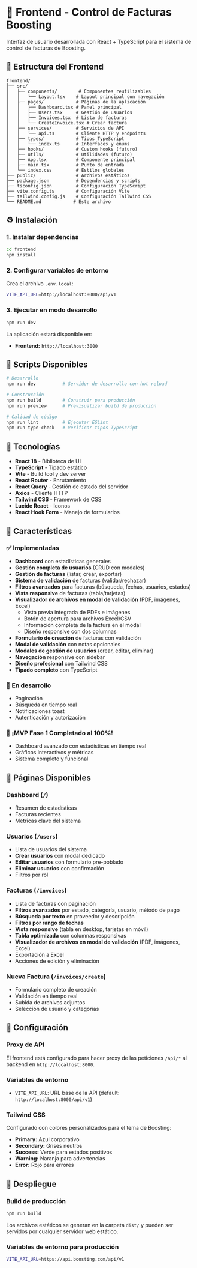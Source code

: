 # 🎨 Frontend - Control de Facturas Boosting

Interfaz de usuario desarrollada con React + TypeScript para el sistema de control de facturas de Boosting.

## 📂 Estructura del Frontend

```
frontend/
├── src/
│   ├── components/        # Componentes reutilizables
│   │   └── Layout.tsx    # Layout principal con navegación
│   ├── pages/            # Páginas de la aplicación
│   │   ├── Dashboard.tsx # Panel principal
│   │   ├── Users.tsx     # Gestión de usuarios
│   │   ├── Invoices.tsx  # Lista de facturas
│   │   └── CreateInvoice.tsx # Crear factura
│   ├── services/         # Servicios de API
│   │   └── api.ts        # Cliente HTTP y endpoints
│   ├── types/            # Tipos TypeScript
│   │   └── index.ts      # Interfaces y enums
│   ├── hooks/            # Custom hooks (futuro)
│   ├── utils/            # Utilidades (futuro)
│   ├── App.tsx           # Componente principal
│   ├── main.tsx          # Punto de entrada
│   └── index.css         # Estilos globales
├── public/               # Archivos estáticos
├── package.json          # Dependencias y scripts
├── tsconfig.json         # Configuración TypeScript
├── vite.config.ts        # Configuración Vite
├── tailwind.config.js    # Configuración Tailwind CSS
└── README.md            # Este archivo
```

## ⚙️ Instalación

### 1. Instalar dependencias

```bash
cd frontend
npm install
```

### 2. Configurar variables de entorno

Crea el archivo `.env.local`:

```bash
VITE_API_URL=http://localhost:8000/api/v1
```

### 3. Ejecutar en modo desarrollo

```bash
npm run dev
```

La aplicación estará disponible en:
- **Frontend:** `http://localhost:3000`

## 🚀 Scripts Disponibles

```bash
# Desarrollo
npm run dev          # Servidor de desarrollo con hot reload

# Construcción
npm run build        # Construir para producción
npm run preview      # Previsualizar build de producción

# Calidad de código
npm run lint         # Ejecutar ESLint
npm run type-check   # Verificar tipos TypeScript
```

## 🎨 Tecnologías

- **React 18** - Biblioteca de UI
- **TypeScript** - Tipado estático
- **Vite** - Build tool y dev server
- **React Router** - Enrutamiento
- **React Query** - Gestión de estado del servidor
- **Axios** - Cliente HTTP
- **Tailwind CSS** - Framework de CSS
- **Lucide React** - Iconos
- **React Hook Form** - Manejo de formularios

## 📱 Características

### ✅ Implementadas
- **Dashboard** con estadísticas generales
- **Gestión completa de usuarios** (CRUD con modales)
- **Gestión de facturas** (listar, crear, exportar)
- **Sistema de validación** de facturas (validar/rechazar)
- **Filtros avanzados** para facturas (búsqueda, fechas, usuarios, estados)
- **Vista responsive** de facturas (tabla/tarjetas)
- **Visualizador de archivos en modal de validación** (PDF, imágenes, Excel)
  - Vista previa integrada de PDFs e imágenes
  - Botón de apertura para archivos Excel/CSV
  - Información completa de la factura en el modal
  - Diseño responsive con dos columnas
- **Formulario de creación** de facturas con validación
- **Modal de validación** con notas opcionales
- **Modales de gestión de usuarios** (crear, editar, eliminar)
- **Navegación** responsive con sidebar
- **Diseño profesional** con Tailwind CSS
- **Tipado completo** con TypeScript

### 🔄 En desarrollo
- Paginación
- Búsqueda en tiempo real
- Notificaciones toast
- Autenticación y autorización

### 🎉 **¡MVP Fase 1 Completado al 100%!**
- Dashboard avanzado con estadísticas en tiempo real
- Gráficos interactivos y métricas
- Sistema completo y funcional

## 🎯 Páginas Disponibles

### Dashboard (`/`)
- Resumen de estadísticas
- Facturas recientes
- Métricas clave del sistema

### Usuarios (`/users`)
- Lista de usuarios del sistema
- **Crear usuarios** con modal dedicado
- **Editar usuarios** con formulario pre-poblado
- **Eliminar usuarios** con confirmación
- Filtros por rol

### Facturas (`/invoices`)
- Lista de facturas con paginación
- **Filtros avanzados** por estado, categoría, usuario, método de pago
- **Búsqueda por texto** en proveedor y descripción
- **Filtros por rango de fechas**
- **Vista responsive** (tabla en desktop, tarjetas en móvil)
- **Tabla optimizada** con columnas responsivas
- **Visualizador de archivos en modal de validación** (PDF, imágenes, Excel)
- Exportación a Excel
- Acciones de edición y eliminación

### Nueva Factura (`/invoices/create`)
- Formulario completo de creación
- Validación en tiempo real
- Subida de archivos adjuntos
- Selección de usuario y categorías

## 🔧 Configuración

### Proxy de API
El frontend está configurado para hacer proxy de las peticiones `/api/*` al backend en `http://localhost:8000`.

### Variables de entorno
- `VITE_API_URL`: URL base de la API (default: `http://localhost:8000/api/v1`)

### Tailwind CSS
Configurado con colores personalizados para el tema de Boosting:
- **Primary:** Azul corporativo
- **Secondary:** Grises neutros
- **Success:** Verde para estados positivos
- **Warning:** Naranja para advertencias
- **Error:** Rojo para errores

## 🚀 Despliegue

### Build de producción
```bash
npm run build
```

Los archivos estáticos se generan en la carpeta `dist/` y pueden ser servidos por cualquier servidor web estático.

### Variables de entorno para producción
```bash
VITE_API_URL=https://api.boosting.com/api/v1
```
